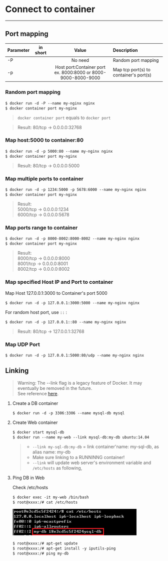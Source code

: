 # Connect to container
---

## Port mapping

|        Parameter        | in short | Value | Description |
|:------------------------|:--------:|:-----:|:------------|
| -P |  | No need | Random port mapping |
| -p |  | Host port:Container port <br /> ex. 8000:8000 or 8000-9000-8000-9000 | Map tcp port(s) to container's port(s) |


### Random port mapping

```
$ docker run -d -P --name my-nginx nginx
$ docker container port my-nginx 
```

> `docker container port` equals to `docker port`

> Result: 80/tcp -> 0.0.0.0:32768




### Map host:5000 to container:80

```
$ docker run -d -p 5000:80 --name my-nginx nginx
$ docker container port my-nginx
```

> Result: 80/tcp -> 0.0.0.0:5000


### Map multiple ports to container

```
$ docker run -d -p 1234:5000 -p 5678:6000 --name my-nginx nginx
$ docker container port my-nginx
```

> Result: <br />
> 5000/tcp -> 0.0.0.0:1234 <br />
> 6000/tcp -> 0.0.0.0:5678



### Map ports range to container

```
$ docker run -d -p 8000-8002:8000-8002 --name my-nginx nginx
$ docker container port my-nginx
```

> Result: <br />
> 8000/tcp -> 0.0.0.0:8000 <br />
> 8001/tcp -> 0.0.0.0:8001 <br />
> 8002/tcp -> 0.0.0.0:8002 <br />



### Map specified Host IP and Port to container

Map Host 127.0.0.1:3000 to Container's port 5000

```
$ docker run -d -p 127.0.0.1:3000:5000 --name my-nginx nginx
```


For random host port, use `::` :

```
$ docker run -d -p 127.0.0.1::80 --name my-nginx nginx
```

> Result: 80/tcp -> 127.0.0.1:32768


### Map UDP Port

```
$ docker run -d -p 127.0.0.1:5000:80/udp --name my-nginx nginx
```


## Linking

> Warning: The --link flag is a legacy feature of Docker. It may eventually be removed in the future. <br />
> See reference [here](https://docs.docker.com/network/links/).

1. Create a DB container

    ```
    $ docker run -d -p 3306:3306 --name mysql-db mysql
    ```


2. Create Web container

    ```
    $ docker start mysql-db
    $ docker run --name my-web --link mysql-db:my-db ubuntu:14.04
    ```

    > * `--link my-sql-db:my-db` = link container'name: my-sql-db, as alias name: my-db  
    > * Make sure linking to a RUNNINNG container!
    > * `--link` will update web server's environment variable and `/etc/hosts` as following,

3. Ping DB in Web

    Check /etc/hosts
    
    ```
    $ docker exec -it my-web /bin/bash
    $ root@xxxx:/# cat /etc/hosts
    ```
     
    ![](assets/001.png) 


    ```
    $ root@xxxx:/# apt-get update 
    $ root@xxxx:/# apt-get install -y iputils-ping 
    $ root@xxxx:/# ping my-db
    ```
